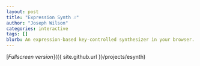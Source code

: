 ```yaml
---
layout: post
title: "Expression Synth 🎶"
author: "Joseph Wilson"
categories: interactive
tags: []
blurb: An expression-based key-controlled synthesizer in your browser.
---
```



[_Fullscreen version_]({{ site.github.url }}/projects/esynth)
